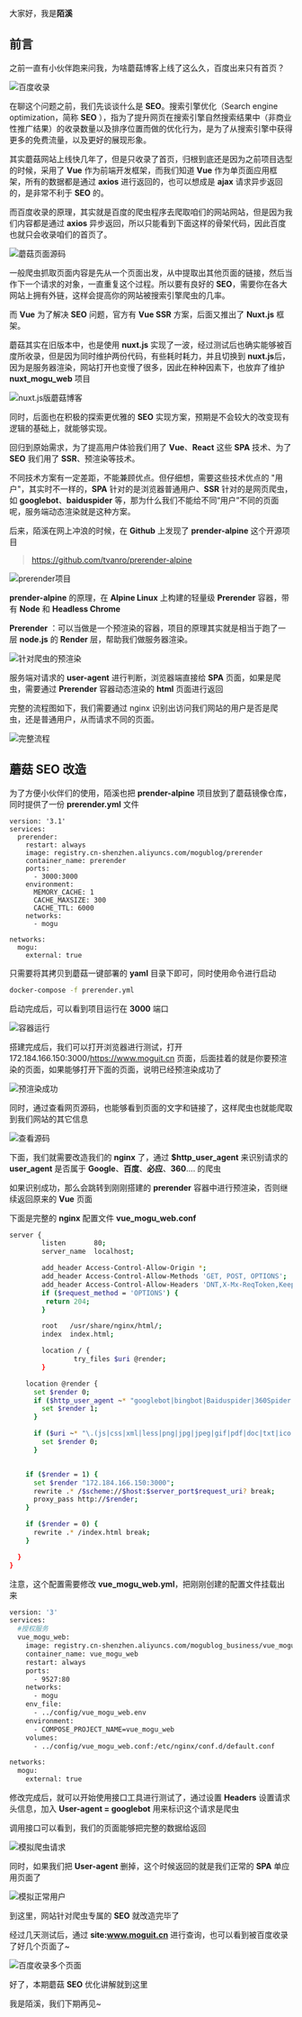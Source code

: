大家好，我是**陌溪**

## 前言

之前一直有小伙伴跑来问我，为啥蘑菇博客上线了这么久，百度出来只有首页？


![百度收录](images/image-20220420083102366.png)

在聊这个问题之前，我们先谈谈什么是 **SEO**。搜索引擎优化（Search engine optimization，简称 **SEO** ），指为了提升网页在搜索引擎自然搜索结果中（非商业性推广结果）的收录数量以及排序位置而做的优化行为，是为了从搜索引擎中获得更多的免费流量，以及更好的展现形象。

其实蘑菇网站上线快几年了，但是只收录了首页，归根到底还是因为之前项目选型的时候，采用了 **Vue** 作为前端开发框架，而我们知道 **Vue** 作为单页面应用框架，所有的数据都是通过 **axios** 进行返回的，也可以想成是 **ajax** 请求异步返回的，是非常不利于 **SEO** 的。

而百度收录的原理，其实就是百度的爬虫程序去爬取咱们的网站网站，但是因为我们内容都是通过 **axios** 异步返回，所以只能看到下面这样的骨架代码，因此百度也就只会收录咱们的首页了。


![蘑菇页面源码](images/image-20220420083726946.png)

一般爬虫抓取页面内容是先从一个页面出发，从中提取出其他页面的链接，然后当作下一个请求的对象，一直重复这个过程。所以要有良好的 **SEO**，需要你在各大网站上拥有外链，这样会提高你的网站被搜索引擎爬虫的几率。

而 **Vue** 为了解决 **SEO** 问题，官方有 **Vue SSR** 方案，后面又推出了 **Nuxt.js** 框架。

蘑菇其实在旧版本中，也是使用 **nuxt.js** 实现了一波，经过测试后也确实能够被百度所收录，但是因为同时维护两份代码，有些耗时耗力，并且切换到 **nuxt.js**后，因为是服务器渲染，网站打开也变慢了很多，因此在种种因素下，也放弃了维护 **nuxt_mogu_web** 项目


![nuxt.js版蘑菇博客](images/image-20220420084425771.png)

同时，后面也在积极的探索更优雅的 **SEO** 实现方案，预期是不会较大的改变现有逻辑的基础上，就能够实现。

回归到原始需求，为了提高用户体验我们用了 **Vue**、**React** 这些 **SPA** 技术、为了 **SEO** 我们用了 **SSR**、预渲染等技术。

不同技术方案有一定差距，不能兼顾优点。但仔细想，需要这些技术优点的 "用户"，其实时不一样的，**SPA** 针对的是浏览器普通用户、**SSR** 针对的是网页爬虫，如 **googlebot**、**baiduspider** 等，那为什么我们不能给不同“用户”不同的页面呢，服务端动态渲染就是这种方案。

后来，陌溪在网上冲浪的时候，在 **Github** 上发现了 **prender-alpine** 这个开源项目

> https://github.com/tvanro/prerender-alpine


![prerender项目](images/image-20220420084808841.png)

**prender-alpine** 的原理，在 **Alpine Linux** 上构建的轻量级 **Prerender** 容器，带有 **Node** 和 **Headless Chrome**

 **Prerender** ：可以当做是一个预渲染的容器，项目的原理其实就是相当于跑了一层 **node.js** 的 **Render** 层，帮助我们做服务器渲染。


![针对爬虫的预渲染](images/4Vmk3n-aon3eGQ.png)

服务端对请求的 **user-agent** 进行判断，浏览器端直接给 **SPA** 页面，如果是爬虫，需要通过 **Prerender** 容器动态渲染的 **html** 页面进行返回

完整的流程图如下，我们需要通过 nginx 识别出访问我们网站的用户是否是爬虫，还是普通用户，从而请求不同的页面。


![完整流程](images/image-20220420090636499.png)

## 蘑菇 **SEO** 改造

为了方便小伙伴们的使用，陌溪也把 **prender-alpine** 项目放到了蘑菇镜像仓库，同时提供了一份 **prerender.yml** 文件

```YML
version: '3.1'
services:
  prerender:
    restart: always
    image: registry.cn-shenzhen.aliyuncs.com/mogublog/prerender
    container_name: prerender
    ports:
      - 3000:3000
    environment:
      MEMORY_CACHE: 1
      CACHE_MAXSIZE: 300
      CACHE_TTL: 6000
    networks:
      - mogu

networks:
  mogu:
    external: true
```

只需要将其拷贝到蘑菇一键部署的 **yaml** 目录下即可，同时使用命令进行启动

```bash
docker-compose -f prerender.yml
```

启动完成后，可以看到项目运行在 **3000** 端口


![容器运行](images/image-20220420091327563.png)

搭建完成后，我们可以打开浏览器进行测试，打开 172.184.166.150:3000/https://www.moguit.cn 页面，后面挂着的就是你要预渲染的页面，如果能够打开下面的页面，说明已经预渲染成功了


![预渲染成功](images/image-20220420092346561.png)

同时，通过查看网页源码，也能够看到页面的文字和链接了，这样爬虫也就能爬取到我们网站的其它信息


![查看源码](images/image-20220420092512462.png)

下面，我们就需要改造我们的 **nginx** 了，通过 **$http_user_agent** 来识别请求的 **user_agent** 是否属于 **Google**、**百度**、**必应**、**360**....  的爬虫

如果识别成功，那么会跳转到刚刚搭建的 **prerender** 容器中进行预渲染，否则继续返回原来的 **Vue** 页面

下面是完整的 **nginx** 配置文件 **vue_mogu_web.conf**

```bash
server {
        listen       80;
        server_name  localhost;

        add_header Access-Control-Allow-Origin *;
        add_header Access-Control-Allow-Methods 'GET, POST, OPTIONS';
        add_header Access-Control-Allow-Headers 'DNT,X-Mx-ReqToken,Keep-Alive,User-Agent,X-Requested-With,If-Modified-Since,Cache-Control,Content-Type,Authorization,lang,access-token';
        if ($request_method = 'OPTIONS') {
         return 204;
        }

        root   /usr/share/nginx/html/;
        index  index.html;

        location / {
                try_files $uri @render;
        }

    location @render {
      set $render 0;
      if ($http_user_agent ~* "googlebot|bingbot|Baiduspider|360Spider|Sogou web spider|Bytespider") {
        set $render 1;
      }

      if ($uri ~* "\.(js|css|xml|less|png|jpg|jpeg|gif|pdf|doc|txt|ico|rss|zip|mp3|rar|exe|wmv|doc|avi|ppt|mpg|mpeg|tif|wav|mov|psd|ai|xls|mp4|m4a|swf|dat|dmg|iso|flv|m4v|torrent|ttf|woff|svg|eot)") {
        set $render 0;
      }


    if ($render = 1) {
      set $render "172.184.166.150:3000";
      rewrite .* /$scheme://$host:$server_port$request_uri? break;
      proxy_pass http://$render;
    }

    if ($render = 0) {
      rewrite .* /index.html break;
    }

  }
}
```

注意，这个配置需要修改 **vue_mogu_web.yml**，把刚刚创建的配置文件挂载出来

```bash
version: '3'
services:
  #授权服务
  vue_mogu_web:
    image: registry.cn-shenzhen.aliyuncs.com/mogublog_business/vue_mogu_web:latest
    container_name: vue_mogu_web
    restart: always
    ports:
      - 9527:80
    networks:
      - mogu
    env_file:
      - ../config/vue_mogu_web.env
    environment:
      - COMPOSE_PROJECT_NAME=vue_mogu_web
    volumes:
      - ../config/vue_mogu_web.conf:/etc/nginx/conf.d/default.conf

networks:
  mogu:
    external: true
```

修改完成后，就可以开始使用接口工具进行测试了，通过设置 **Headers** 设置请求头信息，加入  **User-agent = googlebot** 用来标识这个请求是爬虫

调用接口可以看到，我们的页面能够把完整的数据给返回 


![模拟爬虫请求](images/image-20220420093040102.png)

同时，如果我们把 **User-agent** 删掉，这个时候返回的就是我们正常的 **SPA** 单应用页面了


![模拟正常用户](images/image-20220420093239198.png)

到这里，网站针对爬虫专属的 **SEO** 就改造完毕了

经过几天测试后，通过 **site:www.moguit.cn** 进行查询，也可以看到被百度收录了好几个页面了~


![百度收录多个页面](images/image-20220420093440217.png)

好了，本期蘑菇 **SEO** 优化讲解就到这里

我是陌溪，我们下期再见~